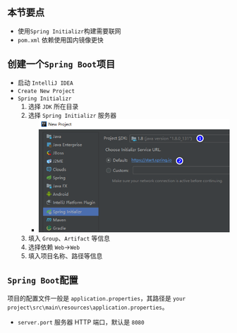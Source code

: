 ## 本节要点
- 使用`Spring Initializr`构建需要联网
- `pom.xml` 依赖使用国内镜像更快

## 创建一个`Spring Boot`项目
- 启动 `IntelliJ IDEA`
- `Create New Project`
- `Spring Initializr`
    1. 选择 `JDK` 所在目录
    2. 选择 `Spring Initializr` 服务器
        - ![Spring Initializr](/resource/image/java/spring-boot2/2018-06-01_224731.png)
    3. 填入 `Group`、`Artifact` 等信息
    4. 选择依赖 `Web`->`Web`
    5. 填入项目名称、路径等信息

## `Spring Boot`配置
项目的配置文件一般是 `application.properties`，其路径是 `your project\src\main\resources\application.properties`。
- `server.port` 服务器 HTTP 端口，默认是 `8080`


